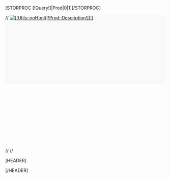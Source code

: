 [STORPROC [!Query!]|Prod|0|1][/STORPROC]

<div class="PhotoProduit" id="photoconfigurateur" style="  background-color: #F9F9F9;">
//	<a href="[!Domaine!]/[!Prod::Image!]"  class="zoombox" ><img src="/[!Prod::Image!]" alt="[!Utils::noHtml([!Prod::Description!])!]" class="img-thumbnail image-responsive" /></a>
	<section class="receptacle">
		<div id="fond1" class="face"><canvas id="carte1"></canvas></div>
		<div id="fond2" class="face"><canvas id="carte2"></canvas></div>
		<div id="popup"><canvas id="popup1"></canvas></div>
		<canvas id="temp" style="display:none; visibility:hidden;">
	</section>
</div>
<div>
	<canvas id="carte3" width="400" height="200"></canvas>
//	<canvas id="inter3" width="200" height="100"></canvas>
//	<canvas id="popup2" width="100" height="100"></canvas>
</div>

[HEADER]
<style media="screen">
.receptacle {
  width: 200px;
  height: 200px;
  margin: 0px 100px 200px;
  position: relative;
}
.receptacle #fond1 {
  width: 100%;
  height: 100%;
  position: absolute;
  top: 0px;
  left: 0px;
  transform: perspective( 600px ) rotateX( 63deg );
  transform-origin: bottom center;
  -webkit-transform: perspective( 600px ) rotateX( 63deg );
  -webkit-transform-origin: bottom center;
  -moz-transform: perspective( 600px ) rotateX( 63deg );
  -moz-transform-origin: bottom center;
  -ms-transform: perspective( 600px ) rotateX( 63deg );
  -ms-transform-origin: bottom center;
  -o-transform: perspective( 600px ) rotateX( 63deg );
  -o-transform-origin: bottom center;
}
.receptacle #fond2 {
  width: 100%;
  height: 100%;
  position: absolute;
  top: 100%;
  left: 0px;
  transform: perspective( 600px ) rotateX( 70deg );
  transform-origin: top center;
  -webkit-transform: perspective( 600px ) rotateX( 70deg );
  -webkit-transform-origin: top center;
  -moz-transform: perspective( 600px ) rotateX( 70deg );
  -moz-transform-origin: top center;
  -ms-transform: perspective( 600px ) rotateX( 70deg );
  -ms-transform-origin: top center;
  -o-transform: perspective( 600px ) rotateX( 70deg );
  -o-transform-origin: top center;
}
.receptacle #popup {
  width: 100%;
  height: 100%;
  position: absolute;
  top: 0px;
  left: 0px;
}
</style>


<script type="text/javascript">
	var carte
	var popup;
	var inter;
	var encar;
	var carteColor = 0xcccccc;
	var popupColor = 0x000000;
	var interColor = 0x000000;
	var encarColor = 0xffffff;
	var unit = 200;
	var unit2 = 200;
	var initPopupImg='';
	var initCarteImg='';
	var initInterImg='';
	var initEncarImg='';
	var bright = 4;

	$(document).ready(function () {
		var rec = $(".receptacle");
		$(rec).css('width',unit+'px');
		$(rec).css('height',unit+'px');
		$(".receptacle canvas").each(function(index,item){
			$(item).attr('width',$(item).parent().width());
			$(item).attr('height',$(item).parent().height());
		});
		var tcv = $("#temp")[0];
		$(tcv).attr('width',400);
		$(tcv).attr('height',200);

		var light = new Photon.Light(0,0,100);
		$crane = $('.receptacle');
		crane = new Photon.FaceGroup($('.receptacle')[0], $('.receptacle .face'), .12, .1, false);
		crane.render(light, true);
		
		if(initPopupImg) choixElement('1', initPopupImg)
		if(initCarteImg) choixElement('3', initCarteImg)
		if(initInterImg) choixElement('5', initInterImg)
		if(initEncarImg) choixElement('7', initEncarImg)
 	});


	function choixElement(type, image) {
		switch(type) {
			case '1':
				popup = new Image();
				popup.src = "/"+ image;
				popup.onload = function() {redraw();}
				break;
			case '3':
				carte = new Image();
				carte.src = "/"+ image;
				carte.onload = function() {redraw();}
				break;
			case '5':
				inter = new Image();
				inter.src = "/"+ image;
				inter.onload = function() {redraw();}
				break;
			case '7':
				encar = new Image();
				encar.src =  "/"+  image;
				encar.onload = function() {redraw();}
				break;
		}
	}
	
	function couleurElement(type, color) {

		color = parseInt('0x'+color.substring(1));
		switch(type) {
			case '4':
				carteColor = color;
				break;
			case '2':
				popupColor = color;
				break;
			case '6':
				interColor = color;
				break;
			case '8':
				encarColor = color;
				break;
		}
		redraw();
	}
	
	
	function redraw() {
		$("#popup1")[0].getContext('2d').clearRect(0,0,unit,unit);
		$("#carte1")[0].getContext('2d').clearRect(0,0,unit,unit);
		$("#carte2")[0].getContext('2d').clearRect(0,0,unit,unit);
		$("#carte3")[0].getContext('2d').clearRect(0,0,unit2*2,unit2);
//		$("#popup2")[0].getContext('2d').clearRect(0,0,unit,unit);
//		$("#inter3")[0].getContext('2d').clearRect(0,0,unit2*2,unit2);
		var can;
		if(popup) {
			setColor("#popup1",popup,popupColor,unit,unit,0,0,1);
//			setColor("#popup2",popup,popupColor,unit2,unit2,0,0,0);
		}
		if(carte) {
			setColor("#carte1",carte,carteColor,unit,unit,1,1,0);
			setColor("#carte2",carte,carteColor,unit,unit,2,1,0);
			if(inter) setColor("#carte3",inter,interColor,unit2*2,unit2,0,2,0);
			setColor("#carte3",carte,carteColor,unit2*2,unit2,0,0,0);
		}
		if(inter) {
			setColor("#carte1",inter,interColor,unit,unit,1,0,0);
			setColor("#carte2",inter,interColor,unit,unit,2,0,0);
//			setColor("#inter3",inter,interColor,unit2*2,unit2,0,0,0);
		}
		if(encar) {
			setColor("#carte1",encar,encarColor,unit,unit,3,0);
			setColor("#carte2",encar,encarColor,unit,unit,3,0);
		}
	}
	
	function setColor(can, img, color, w, h, z, inv, light) {

		var a = z == 2 ? img.width/2 : 0;
		var b = z == 1 || z == 2 ? img.width/2 : img.width;
		var tcv = $("#temp")[0];
		
		var tmp = tcv.getContext('2d');
		tmp.save();
		if(z>0) {
			if(inv==1) tmp.scale(-1,1);
			else tmp.translate(w,0);
			tmp.rotate(90*Math.PI/180);
		}
		if(inv==2) {
			tmp.scale(1,-1);
			tmp.translate(0,-h);
		}
		tmp.drawImage(img,a,0,b,img.height,0,0,w,h);
	
		var r = (color & 0xff0000) >>> 16;
		var g = (color & 0x00ff00) >>> 8;
		var b = color & 0x0000ff;
		if(light==1) {
			r = r+bright>255 ? 255 : r+bright;
			g = g+bright>255 ? 255 : g+bright;
			b = b+bright>255 ? 255 : b+bright;
		}
		var id = tmp.getImageData(0,0,w,h);
		var data = id.data;
		var l = data.length;
		for(var i = 0; i < l; i += 4) {
			if(data[i+3]>0) {
				data[i] = r;
				data[i+1] = g;
				data[i+2] = b;
			}
		}
		tmp.putImageData(id,0,0);
		var ctx = $(can)[0].getContext('2d');
		ctx.drawImage(tcv,0,0,w,h,0,0,w,h);
		tmp.restore();
		tmp.clearRect(0,0,w,h);
	}


</script>
[/HEADER]

